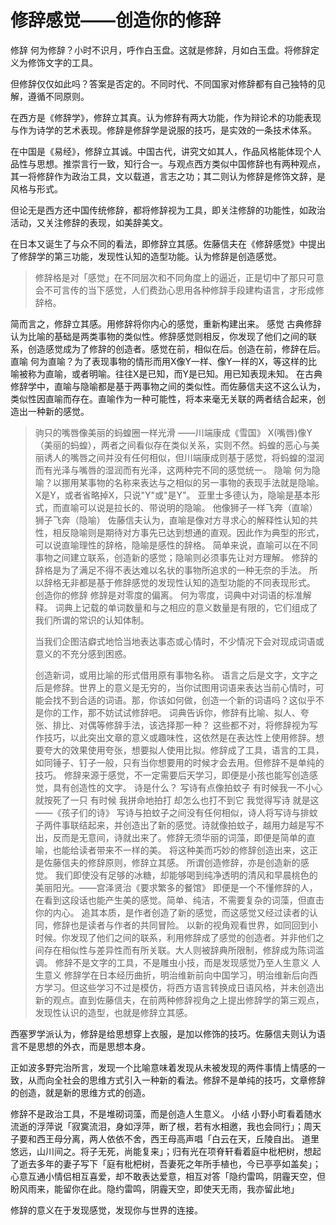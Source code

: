 # 修辞感觉——创造你的修辞
修辞
何为修辞？小时不识月，呼作白玉盘。这就是修辞，月如白玉盘。将修辞定义为修饰文字的工具。

但修辞仅仅如此吗？答案是否定的。不同时代、不同国家对修辞都有自己独特的见解，遵循不同原则。

在西方是《修辞学》，修辞立其真。认为修辞有两大功能，作为辩论术的功能表现与作为诗学的艺术表现。修辞是修辞学是说服的技巧，是实效的一条技术体系。

在中国是《易经》，修辞立其诚。中国古代，讲究文如其人，作品风格能体现个人品性与思想。推崇言行一致，知行合一。与观点西方类似中国修辞也有两种观点，其一将修辞作为政治工具，文以载道，言志之功；其二则认为修辞是修饰文辞，是风格与形式。

但论无是西方还中国传统修辞，都将修辞视为工具，即关注修辞的功能性，如政治活动，又关注修辞的表现，如美辞美文。

在日本又诞生了与众不同的看法，即修辞立其感。佐藤信夫在《修辞感觉》中提出了修辞学的第三功能，发现性认知的造型功能。认为修辞是创造感觉。

> 修辞格是对「感觉」在不同层次和不同角度上的逼近，正是切中了那只可意会不可言传的当下感觉，人们费劲心思用各种修辞手段建构语言，才形成修辞格。

简而言之，修辞立其感。用修辞将你内心的感觉，重新构建出来。
感觉
古典修辞认为比喻的基础是两类事物的类似性。修辞感觉则相反，你发现了他们之间的联系，创造感觉成为了修辞的创造者。感觉在前，相似在后。创造在前，修辞在后。
直喻
何为直喻？为了表现事物的情形而用X像Y一样、像Y一样的X，等这样的比喻被称为直喻，或者明喻。往往X是已知，而Y是已知。用已知表现未知。
在古典修辞学中，直喻与隐喻都是基于两事物之间的类似性。而佐藤信夫这不这么认为，类似性因直喻而存在。直喻作为一种可能性，将本来毫无关联的两者结合起来，创造出一种新的感觉。
> 驹只的嘴唇像美丽的蚂蝗圈一样光滑 ——川端康成《雪国》
X(嘴唇)像Y（美丽的蚂蝗），两者之间看似存在类似关系，实则不然。蚂蝗的恶心与美丽诱人的嘴唇之间并没有任何相似，但川端康成则基于感觉，将蚂蝗的湿润而有光泽与嘴唇的湿润而有光泽，这两种完不同的感觉统一。
隐喻
何为隐喻？以挪用某事物的名称来表达与之相似的另一事物的表现手法就是隐喻。X是Y，或者省略掉X，只说"Y"或"是Y"。
亚里士多德认为，隐喻是基本形式，而直喻可以说是拉长的、带说明的隐喻。
> 他像狮子一样飞奔（直喻）
> 狮子飞奔（隐喻）
佐藤信夫认为，直喻是像对方寻求心的解释性认知的共性，相反隐喻则是期待对方事先已达到想通的直观。因此作为典型的形式，可以说直喻理性的辞格，隐喻是感性的辞格。
简单来说，直喻可以在不同事物之间建立联系，创造新的感觉；隐喻则必须事先让对方理解。
修辞的辞格是为了满足不得不表达难以名状的事物所追求的一种无奈的手法。
所以辞格无非都是基于修辞感觉的发现性认知的造型功能的不同表现形式。
创造你的修辞
修辞是对零度的偏离。
何为零度，词典中对词语的标准解释。
> 词典上记载的单词数量和与之相应的意义数量是有限的，它们组成了我们所谓的常识的认知体制。
> 
> 当我们企图洁癖式地恰当地表达事态或心情时，不少情况下会对现成词语或意义的不充分感到困惑。
> 
> 创造新词，或用比喻的形式借用原有事物名称。
语言之后是文字，文字之后是修辞。世界上的意义是无穷的，当你试图用词语来表达当前心情时，可能会找不到合适的词语。那，你该如何做，创造一个新的词语吗？这似乎不是你的工作，那不妨试试修辞吧。
词典告诉你，修辞有比喻、拟人、夸张、排比、对偶等修辞手法，该选择那一种？
这些都不对，将修辞视为写作技巧，以此突出文章的意义或趣味性，这依然是在表达性上使用修辞。想要夸大的效果使用夸张，想要拟人使用比拟。修辞成了工具，语言的工具，如同锤子、钉子一般，只有当你想要用的时候才会去用。但修辞不是单纯的技巧。
修辞来源于感觉，不一定需要后天学习，即便是小孩也能写创造感觉，具有创造性的文字。
>诗是什么？
> 写诗有点像拍蚊子
> 有时候我一不小心
> 就按死了一只
> 有时候
> 我拼命地拍打
> 却怎么也打不到它
> 我觉得写诗
> 就是这
> ——《孩子们的诗》
写诗与拍蚊子之间没有任何相似，诗人将写诗与排蚊子两件事联结起来，并创造出了新的感觉。诗就像拍蚊子，越用力越是写不出，反而是无意间，诗就出来了。修辞无须华丽的词藻，即便是简单的直喻，也能给读者带来不一样的美。
将这种美而巧妙的修辞创造出来，这正是佐藤信夫的修辞原则，修辞立其感。
所谓创造修辞，亦是创造新的感觉。
> 我们即使没有足够的冰糖，却能够喝到纯净透明的清风和早晨桃色的美丽阳光。——宫泽贤治《要求繁多的餐馆》
即便是一个不懂修辞的人，在看到这段话也能产生美的感觉。简单、纯洁，不需要复杂的词藻，但直击你的内心。
追其本质，是作者创造了新的感觉，而这感觉又经过读者的认同，修辞也是读者与作者的共同冒险。
以新的视角观看世界，如同回到小时候。你发现了他们之间的联系，利用修辞成了感觉的创造者。并非他们之间存在相似性与差异性而有所关联。大人则被辞典所限制，修辞成为陈词滥调。
修辞不是文字的工具，不是雕虫小技，而是发现感觉乃至人生意义
人生意义
修辞学在日本经历曲折，明治维新前向中国学习，明治维新后向西方学习。但这些学习不过是模仿，将西方语言转换成日语风格，并未创造出新的观点。直到佐藤信夫，在前两种修辞视角之上提出修辞学的第三观点，发现性认识的造型，也就是修辞立其感。

西塞罗学派认为，修辞是给思想穿上衣服，是加以修饰的技巧。佐藤信夫则认为语言不是思想的外衣，而是思想本身。

正如波多野完治所言，发现一个比喻意味着发现从未被发现的两件事情上情感的一致，从而向全社会的思维方式引入一种新的看法。修辞不是单纯的技巧，文章修辞的创造，就是新的思维方式的创造。

修辞不是政治工具，不是堆砌词藻，而是创造人生意义。
小结
小野小町看着随水流逝的浮萍说「寂寞流泪，身如浮萍，断了根，若有水相邀，我也会同行」；周天子要和西王母分离，两人依依不舍，西王母高声唱「白云在天，丘陵自出。 道里悠远，山川间之。将子无死，尚能复来」；归有光在项脊轩看着庭中枇杷树，想起了逝去多年的妻子写下「庭有枇杷树，吾妻死之年所手植也，今已亭亭如盖矣」；心意互通小情侣相互喜爱，却不敢表达爱意，相互对答「隐约雷鸣，阴霾天空，但盼风雨来，能留你在此。隐约雷鸣，阴霾天空，即使天无雨，我亦留此地」

修辞的意义在于发现感觉，发现你与世界的连接。
